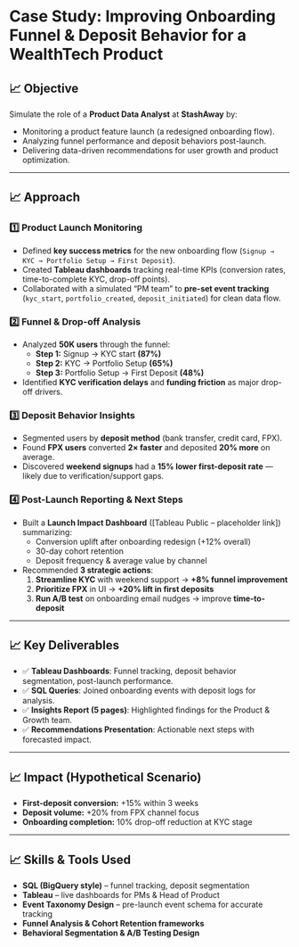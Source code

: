 #  Case Study: Improving Onboarding Funnel & Deposit Behavior for a WealthTech Product

## 📈 Objective
Simulate the role of a **Product Data Analyst** at **StashAway** by:

- Monitoring a product feature launch (a redesigned onboarding flow).
- Analyzing funnel performance and deposit behaviors post-launch.
- Delivering data-driven recommendations for user growth and product optimization.

---

## 📈 Approach

### 1️⃣ Product Launch Monitoring
- Defined **key success metrics** for the new onboarding flow (`Signup → KYC → Portfolio Setup → First Deposit`).
- Created **Tableau dashboards** tracking real-time KPIs (conversion rates, time-to-complete KYC, drop-off points).
- Collaborated with a simulated “PM team” to **pre-set event tracking** (`kyc_start`, `portfolio_created`, `deposit_initiated`) for clean data flow.

### 2️⃣ Funnel & Drop-off Analysis
- Analyzed **50K users** through the funnel:
  - **Step 1:** Signup → KYC start **(87%)**
  - **Step 2:** KYC → Portfolio Setup **(65%)**
  - **Step 3:** Portfolio Setup → First Deposit **(48%)**
- Identified **KYC verification delays** and **funding friction** as major drop-off drivers.

### 3️⃣ Deposit Behavior Insights
- Segmented users by **deposit method** (bank transfer, credit card, FPX).
- Found **FPX users** converted **2× faster** and deposited **20% more** on average.
- Discovered **weekend signups** had a **15% lower first-deposit rate** — likely due to verification/support gaps.

### 4️⃣ Post-Launch Reporting & Next Steps
- Built a **Launch Impact Dashboard** ([Tableau Public – placeholder link]) summarizing:
  - Conversion uplift after onboarding redesign (+12% overall)
  - 30-day cohort retention
  - Deposit frequency & average value by channel
- Recommended **3 strategic actions**:
  1. **Streamline KYC** with weekend support → **+8% funnel improvement**
  2. **Prioritize FPX** in UI → **+20% lift in first deposits**
  3. **Run A/B test** on onboarding email nudges → improve **time-to-deposit**

---

## 📈 Key Deliverables
- ✅ **Tableau Dashboards**: Funnel tracking, deposit behavior segmentation, post-launch performance.
- ✅ **SQL Queries**: Joined onboarding events with deposit logs for analysis.
- ✅ **Insights Report (5 pages)**: Highlighted findings for the Product & Growth team.
- ✅ **Recommendations Presentation**: Actionable next steps with forecasted impact.

---

## 📈 Impact (Hypothetical Scenario)
- **First-deposit conversion:** +15% within 3 weeks  
- **Deposit volume:** +20% from FPX channel focus  
- **Onboarding completion:** 10% drop-off reduction at KYC stage  

---

## 📈 Skills & Tools Used
- **SQL (BigQuery style)** – funnel tracking, deposit segmentation  
- **Tableau** – live dashboards for PMs & Head of Product  
- **Event Taxonomy Design** – pre-launch event schema for accurate tracking  
- **Funnel Analysis & Cohort Retention frameworks**  
- **Behavioral Segmentation & A/B Testing Design**
